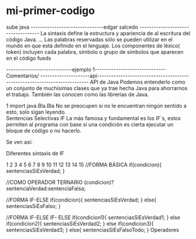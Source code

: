 # mi-primer-codigo
sube java
-------------------------------edgar salcedo -----------------------------------
La sintaxis define la estructura y apariencia de al escritura del código Java. ... Las palabras reservadas sólo se pueden utilizar en el mundo en que está definido en el lenguaje. Los componentes de léxico( token) incluyen cada palabra, símbolo o grupo de símbolos que aparecen en el código fueds

----------------------------ejemplo 1------------------------------
Comentarios/ ---------------------api--------------------------------------------------------------------------
 API de Java
Podemos entenderlo como un conjunto de muchísimas clases que ya trae hecha Java para ahorrarnos el trabajo. También las conocen como las librerías de Java.

1
import java.Bla.Bla
No se preocupen si no le encuentran ningún sentido a esto, solo sigan leyendo.  
Sentencias Selectivas
IF
La más famosa y fundamental es los IF´s, estos permiten al programa con base si una condición es cierta ejecutar un bloque de código o no hacerlo.

Se ven así:

Diferentes sintaxis de IF

1
2
3
4
5
6
7
8
9
10
11
12
13
14
15
//FORMA BÁSICA
if(condicion){
  sentenciasSiEsVerdad;
}
 
//COMO OPERADOR TERNARIO
(condicion)? sentenciaVerdad:sentenciaFalsa;
 
//FORMA IF-ELSE
if(condicion){
  sentenciasSiEsVerdad;
}
else{
  sentenciasSiEsFalso;
}
 
//FORMA IF-ELSE IF- ELSE
if(condicion1){
  sentenciasSiEsVerdad1;
}
else if(condicion2){
  sentenciasSiEsVerdad2;
}
else if(condicion3){
  sentenciasSiEsVerdad3;
}
else{
  sentenciasSiEsFalsoTodo;
}
Operadores
